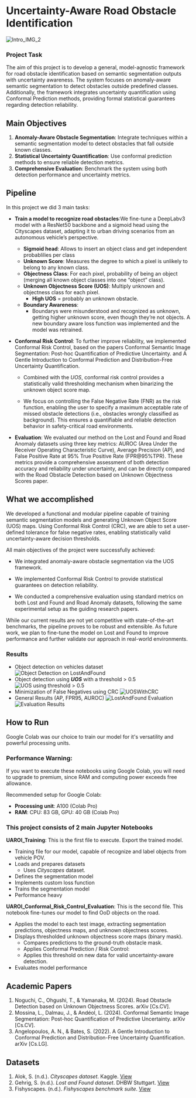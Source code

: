 # Uncertainty-Aware Road Obstacle Identification

![Intro_IMG_2](images/intro_img_v2.jpg)

### Project Task

The aim of this project is to develop a general, model-agnostic framework for road obstacle identification based on semantic segmentation outputs with uncertainty awareness. The system focuses on anomaly-aware semantic segmentation to detect obstacles outside predefined classes. Additionally, the framework integrates uncertainty quantification using Conformal Prediction methods, providing formal statistical guarantees regarding detection reliability.

## Main Objectives

1. **Anomaly-Aware Obstacle Segmentation**: Integrate techniques within a semantic segmentation model to detect obstacles that fall outside known classes.
2. **Statistical Uncertainty Quantification**: Use conformal prediction methods to ensure reliable detection metrics.
3. **Comprehensive Evaluation**: Benchmark the system using both detection performance and uncertainty metrics.

## Pipeline

In this project we did 3 main tasks:

- **Train a model to recognize road obstacles**:We fine-tune a DeepLabv3 model with a ResNet50 backbone and a sigmoid head using the Cityscapes dataset, adapting it to urban driving scenarios from an autonomous vehicle’s perspective.

  - **Sigmoid head**: Allows to insert an object class and get independent probablilies per class
  - **Unknown Score**: Measures the degree to which a pixel is unlikely to belong to any known class.
  - **Objectness Class**: For each pixel, probability of being an object (merging all known object classes into one “object” class).
  - **Unknown Objectness Score (UOS)**: Multiply unknown and objectness class for each pixel.
    - **High UOS** = probably an unknown obstacle.
  - **Boundary Awareness**:
    - Boundarys were misunderstood and recognized as unknown, getting higher unknown score, even though they’re not objects. A new boundary aware loss function was implemented and the model was retrained.

- **Conformal Risk Control**: To further improve reliability, we implemented Conformal Risk Control, based on the papers Conformal Semantic Image Segmentation: Post-hoc Quantification of Predictive Uncertainty. and A Gentle Introduction to Conformal Prediction and Distribution-Free Uncertainty Quantification.

  - Combined with the _UOS_, conformal risk control provides a statistically valid thresholding mechanism when binarizing the unknown object score map.

  - We focus on controlling the False Negative Rate (FNR) as the risk function, enabling the user to specify a maximum acceptable rate of missed obstacle detections (i.e., obstacles wrongly classified as background). This ensures a quantifiable and reliable detection behavior in safety-critical road environments.

- **Evaluation**: We evaluated our method on the Lost and Found and Road Anomaly datasets using three key metrics: AUROC (Area Under the Receiver Operating Characteristic Curve), Average Precision (AP), and False Positive Rate at 95% True Positive Rate (FPR@95%TPR). These metrics provide a comprehensive assessment of both detection accuracy and reliability under uncertainty, and can be directly compared with the Road Obstacle Detection based on Unknown Objectness Scores paper.

## What we accomplished

We developed a functional and modular pipeline capable of training semantic segmentation models and generating Unknown Object Score (UOS) maps. Using Conformal Risk Control (CRC), we are able to set a user-defined tolerance for false negative rates, enabling statistically valid uncertainty-aware decision thresholds.

All main objectives of the project were successfully achieved:

- We integrated anomaly-aware obstacle segmentation via the UOS framework.

- We implemented Conformal Risk Control to provide statistical guarantees on detection reliability.

- We conducted a comprehensive evaluation using standard metrics on both Lost and Found and Road Anomaly datasets, following the same experimental setup as the guiding research papers.

While our current results are not yet competitive with state-of-the-art benchmarks, the pipeline proves to be robust and extensible. As future work, we plan to fine-tune the model on Lost and Found to improve performance and further validate our approach in real-world environments.

### Results

- Object detection on vehicles dataset
![Object Detection on LostAndFound](images/ObjectDetection.png)
- Object detection using **_UOS_** with a threshold > 0.5
![UOS using threshold > 0.5](images/UOSWithThreshold.png)
- Minimization of False Negatives using CRC
![UOSWithCRC](images/UOSWithCRC.png)
- General Results (AP, FPR95, AUROC)
![LostAndFound Evaluation](images/LostAndFoundEvaluation.jpeg)
![Evaluation Results](images/EvaluationResults.png)


## How to Run

Google Colab was our choice to train our model for it's versatility and powerful processing units.

### Performance Warning:

If you want to execute these notebooks using Google Colab, you will need to upgrade to premium, since RAM and computing power exceeds free allowance.

Recommended setup for Google Colab:

- **Processing unit**: A100 (Colab Pro)
- **RAM**: CPU: 83 GB, GPU: 40 GB (Colab Pro)

### This project consists of 2 main Jupyter Notebooks

**UAROI_Training**: This is the first file to execute. Export the trained model.

- Training file for our model, capable of recognize and label objects from vehicle POV.
- Loads and prepares datasets
  - Uses _Cityscapes_ dataset.
- Defines the segmentation model
- Implements custom loss function
- Trains the segmentation model
- Performance heavy

**UAROI_Conformal_Risk_Control_Evaluation**: This is the second file. This notebook fine-tunes our model to find OoD objects on the road.

- Applies the model to each test image, extracting segmentation predictions, objectness maps, and unknown objectness scores.
- Displays thresholded unknown objectness score maps (binary mask).
  - Compares predictions to the ground-truth obstacle mask.
  - Applies Conformal Prediction / Risk Control:
  - Applies this threshold on new data for valid uncertainty-aware detection.
- Evaluates model performance

## Academic Papers

1. Noguchi, C., Ohgushi, T., & Yamanaka, M. (2024). Road Obstacle Detection based on Unknown Objectness Scores. arXiv [Cs.CV].
2. Mossina, L., Dalmau, J., & Andéol, L. (2024). Conformal Semantic Image Segmentation: Post-hoc Quantification of Predictive Uncertainty. arXiv [Cs.CV].
3. Angelopoulos, A. N., & Bates, S. (2022). A Gentle Introduction to Conformal Prediction and Distribution-Free Uncertainty Quantification. arXiv [Cs.LG].

## Datasets

1. Alok, S. (n.d.). _Cityscapes dataset_. Kaggle. [View](https://www.kaggle.com/datasets/shuvoalok/cityscapes)
2. Gehrig, S. (n.d.). _Lost and Found dataset_. DHBW Stuttgart. [View](https://wwwlehre.dhbw-stuttgart.de/~sgehrig/lostAndFoundDataset/index.html)
3. Fishyscapes. (n.d.). _Fishyscapes benchmark suite_. [View](https://fishyscapes.com/)
